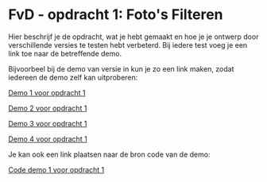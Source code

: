 # FvD - opdracht 1: Foto's Filteren
Hier beschrijf je de opdracht, wat je hebt gemaakt en hoe je je ontwerp door verschillende versies te testen hebt verbeterd. Bij iedere test voeg je een link toe naar de betreffende demo.

Bijvoorbeel bij de demo van versie in kun je zo een link maken, zodat iedereen de demo zelf kan uitproberen:

[Demo 1 voor opdracht 1](https://jkoenen99.github.io/frontendvoordesigners/opdracht1/v1/)

[Demo 2 voor opdracht 1](https://jkoenen99.github.io/frontendvoordesigners/opdracht1/v2/)

[Demo 3 voor opdracht 1](https://jkoenen99.github.io/frontendvoordesigners/opdracht1/v3/)

[Demo 4 voor opdracht 1](https://jkoenen99.github.io/frontendvoordesigners/opdracht1/v4/)

Je kan ook een link plaatsen naar de bron code van de demo:

[Code demo 1 voor opdracht 1](https://github.com/jkoenen99/frontendvoordesigners/blob/master/opdracht1/v1/)
